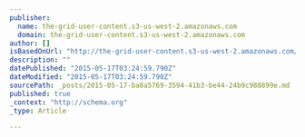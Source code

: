 ```yaml
---
publisher:
  name: the-grid-user-content.s3-us-west-2.amazonaws.com
  domain: the-grid-user-content.s3-us-west-2.amazonaws.com
author: []
isBasedOnUrl: "http://the-grid-user-content.s3-us-west-2.amazonaws.com/aba21337-a46e-42b8-a93a-9c7824e65033.jpg"
description: ""
datePublished: "2015-05-17T03:24:59.790Z"
dateModified: "2015-05-17T03:24:59.790Z"
sourcePath: _posts/2015-05-17-ba8a5769-3594-41b3-be44-24b9c988899e.md
published: true
_context: "http://schema.org"
_type: Article

---
```

